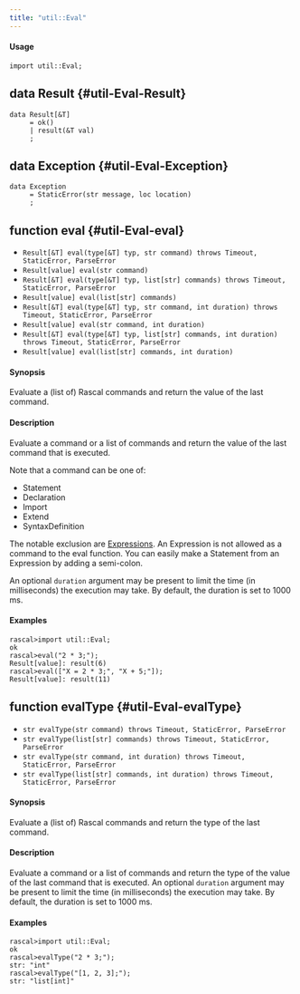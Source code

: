 ```yaml
---
title: "util::Eval"
---
```


#### Usage

`import util::Eval;`


## data Result {#util-Eval-Result}

```rascal
data Result[&T]  
     = ok()
     | result(&T val)
     ;
```

## data Exception {#util-Eval-Exception}

```rascal
data Exception  
     = StaticError(str message, loc location)
     ;
```

## function eval {#util-Eval-eval}

* ``Result[&T] eval(type[&T] typ, str command) throws Timeout, StaticError, ParseError``
* ``Result[value] eval(str command)``
* ``Result[&T] eval(type[&T] typ, list[str] commands) throws Timeout, StaticError, ParseError``
* ``Result[value] eval(list[str] commands)``
* ``Result[&T] eval(type[&T] typ, str command, int duration) throws Timeout, StaticError, ParseError``
* ``Result[value] eval(str command, int duration)``
* ``Result[&T] eval(type[&T] typ, list[str] commands, int duration) throws Timeout, StaticError, ParseError``
* ``Result[value] eval(list[str] commands, int duration)``


#### Synopsis

Evaluate a (list of) Rascal commands and return the value of the last command.

#### Description

Evaluate a command or a list of commands and return the value of the last command that is executed.

Note that a command can be one of:

*  Statement
*  Declaration
*  Import
*  Extend
*  SyntaxDefinition
   

The notable exclusion are [Expressions](/Rascal/Expressions). An Expression is not allowed as a command to the eval function. You can easily make
a Statement from an Expression by adding a semi-colon.
 
An optional `duration` argument may be present to limit the time
(in milliseconds) the execution may take. By default, the duration is set to 1000 ms.

#### Examples


```rascal-shell
rascal>import util::Eval;
ok
rascal>eval("2 * 3;");
Result[value]: result(6)
rascal>eval(["X = 2 * 3;", "X + 5;"]);
Result[value]: result(11)
```

## function evalType {#util-Eval-evalType}

* ``str evalType(str command) throws Timeout, StaticError, ParseError``
* ``str evalType(list[str] commands) throws Timeout, StaticError, ParseError``
* ``str evalType(str command, int duration) throws Timeout, StaticError, ParseError``
* ``str evalType(list[str] commands, int duration) throws Timeout, StaticError, ParseError``


#### Synopsis

Evaluate a (list of) Rascal commands and return the type of the last command.

#### Description

Evaluate a command or a list of commands and return the type of the value of the last command that is executed.
An optional `duration` argument may be present to limit the time
(in milliseconds) the execution may take. By default, the duration is set to 1000 ms.

#### Examples


```rascal-shell
rascal>import util::Eval;
ok
rascal>evalType("2 * 3;");
str: "int"
rascal>evalType("[1, 2, 3];");
str: "list[int]"
```

